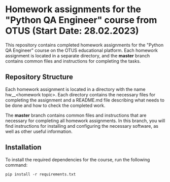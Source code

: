 # Homework assignments for the "Python QA Engineer" course from OTUS (Start Date: 28.02.2023)

This repository contains completed homework assignments for the "Python QA Engineer" course on the OTUS educational platform. Each homework assignment is located in a separate directory, and the **master** branch contains common files and instructions for completing the tasks.

## Repository Structure

Each homework assignment is located in a directory with the name hw_<homework number>_<homework topiс>. Each directory contains the necessary files for completing the assignment and a README.md file describing what needs to be done and how to check the completed work.

The **master** branch contains common files and instructions that are necessary for completing all homework assignments. In this branch, you will find instructions for installing and configuring the necessary software, as well as other useful information.

## Installation

To install the required dependencies for the course, run the following command:

`pip install -r requirements.txt`
